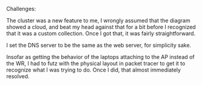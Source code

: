 Challenges:

The cluster was a new feature to me, I wrongly assumed that the diagram showed
a cloud, and beat my head against that for a bit before I recognized that it
was a custom collection. Once I got that, it was fairly straightforward.

I set the DNS server to be the same as the web server, for simplicity sake.

Insofar as getting the behavior of the laptops attaching to the AP instead of
the WR, I had to futz with the physical layout in packet tracer to get it to
recognize what I was trying to do. Once I did, that almost immediately
resolved.
